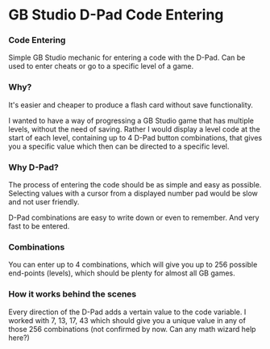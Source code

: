 # GB Studio D-Pad Code Entering

### Code Entering
Simple GB Studio mechanic for entering a code with the D-Pad.
Can be used to enter cheats or go to a specific level of a game.

### Why?
It's easier and cheaper to produce a flash card without save functionality.

I wanted to have a way of progressing a GB Studio game that has multiple levels, without the need of saving. Rather I would display a level code at the start of each level, containing up to 4 D-Pad button combinations, that gives you a specific value which then can be directed to a specific level.

### Why D-Pad?
The process of entering the code should be as simple and easy as possible. Selecting values with a cursor from a displayed number pad would be slow and not user friendly.

D-Pad combinations are easy to write down or even to remember. And very fast to be entered.

### Combinations
You can enter up to 4 combinations, which will give you up to 256 possible end-points (levels), which should be plenty for almost all GB games.

### How it works behind the scenes
Every direction of the D-Pad adds a vertain value to the code variable. 
I worked with 7, 13, 17, 43 which should give you a unique value in any of those 256 combinations (not confirmed by now. Can any math wizard help here?)